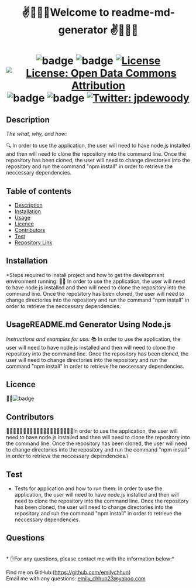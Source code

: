 

<h1 align="center">✌️🤟🙏👋Welcome to readme-md-generator  ✌️🤟🙏👋</h1>
<h1 align="center">

  ![badge](https://img.shields.io/npm/v/npm.svg?logo=javascript)
  ![badge](https://img.shields.io/npm/v/npm.svg?logo=npm)
  [![License](https://img.shields.io/badge/License-Boost%201.0-lightblue.svg)](https://www.boost.org/LICENSE_1_0.txt)
  [![License: Open Data Commons Attribution](https://img.shields.io/badge/License-ODC_BY-brightgreen.svg)](https://opendatacommons.org/licenses/by/)
  ![badge](https://img.shields.io/static/v1?logo=react&message=React&color=Blue)
  ![badge](https://img.shields.io/npm/v/npm.svg?logo=javascript)
   <a href="https://twitter.com/jpdewoody">
   <img alt="Twitter: jpdewoody" src="https://img.shields.io/twitter/follow/jpdewoody.svg?style=social" target="_blank" />
   </a>
</h1>


## Description 
  *The what, why, and how:* 
  
  🔍 In order to use the application, the user will need to have node.js installed and then will need to clone the repository into the command line. Once the repository has been cloned, the user will need to change directories into the repository and run the command "npm install" in order to retrieve the neccessary dependencies.








  
 
  ## Table of contents
  - [Description](#Description)
  - [Installation](#Installation)
  - [Usage](#Usage)
  - [Licence](#Licence)
  - [Contributors](#Contributors)
  - [Test](#Test)
  - [Repository Link](#Repository)




  ## Installation
  *Steps required to install project and how to get the development environment running:
  💽💽 In order to use the application, the user will need to have node.js installed and then will need to clone the repository into the command line. Once the repository has been cloned, the user will need to change directories into the repository and run the command "npm install" in order to retrieve the neccessary dependencies.
  ## UsageREADME.md Generator Using Node.js 
  *Instructions and examples for use:*
  📚 In order to use the application, the user will need to have node.js installed and then will need to clone the repository into the command line. Once the repository has been cloned, the user will need to change directories into the repository and run the command "npm install" in order to retrieve the neccessary dependencies.
  ## Licence
  📝📑![badge](https://img.shields.io/badge/license-Academic-brightgreen)
  
  ## Contributors
  💆🏽💆🏻‍♂️👳🏽👳🏽👳🏻‍♀️👨🏾‍🦽👨🏿‍🤝‍👨🏾In order to use the application, the user will need to have node.js installed and then will need to clone the repository into the command line. Once the repository has been cloned, the user will need to change directories into the repository and run the command "npm install" in order to retrieve the neccessary dependencies.\
 
  ## Test
  * Tests for application and how to run them:
  In order to use the application, the user will need to have node.js installed and then will need to clone the repository into the command line. Once the repository has been cloned, the user will need to change directories into the repository and run the command "npm install" in order to retrieve the neccessary dependencies.

  ## Questions
  <br />
  * ✋For any questions, please contact me with the information below:*
  <br />

  Find me on GitHub:(https://github.com/emilychhun)<br />
  Email me with any questions: emily_chhun23@yahoo.com<br /><br />
  
  
  
  <br />



  